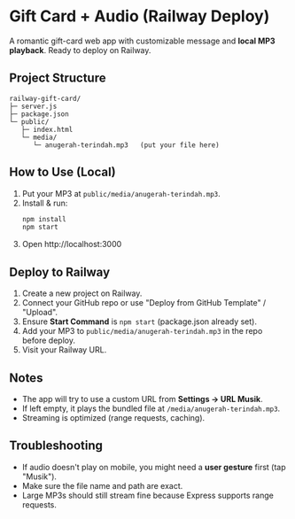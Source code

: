 # Gift Card + Audio (Railway Deploy)

A romantic gift-card web app with customizable message and **local MP3 playback**.
Ready to deploy on Railway.

## Project Structure
```
railway-gift-card/
├─ server.js
├─ package.json
└─ public/
   ├─ index.html
   └─ media/
      └─ anugerah-terindah.mp3   (put your file here)
```

## How to Use (Local)
1. Put your MP3 at `public/media/anugerah-terindah.mp3`.
2. Install & run:
   ```bash
   npm install
   npm start
   ```
3. Open http://localhost:3000

## Deploy to Railway
1. Create a new project on Railway.
2. Connect your GitHub repo or use "Deploy from GitHub Template" / "Upload".
3. Ensure **Start Command** is `npm start` (package.json already set).
4. Add your MP3 to `public/media/anugerah-terindah.mp3` in the repo before deploy.
5. Visit your Railway URL.

## Notes
- The app will try to use a custom URL from **Settings → URL Musik**.
- If left empty, it plays the bundled file at `/media/anugerah-terindah.mp3`.
- Streaming is optimized (range requests, caching).

## Troubleshooting
- If audio doesn't play on mobile, you might need a **user gesture** first (tap "Musik").
- Make sure the file name and path are exact.
- Large MP3s should still stream fine because Express supports range requests.
